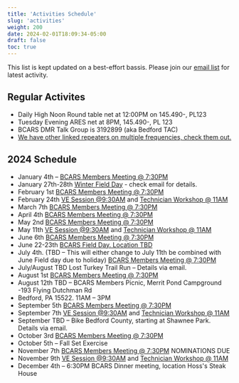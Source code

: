 ```yaml
---
title: 'Activities Schedule'
slug: 'activities'
weight: 200
date: 2024-02-01T18:09:34-05:00
draft: false
toc: true
---
```


This list is kept updated on a best-effort bassis. Please join our [email list](https://bcars.groups.io) for latest activity.

## Regular Activites


- Daily High Noon Round table net at 12:00PM on 145.490-, PL123 
- Tuesday Evening ARES net at 8PM, 145.490-, PL 123
- BCARS DMR Talk Group is 3192899 (aka Bedford TAC)
- [We have other linked repeaters on multiple frequencies, check them out.](/repeaters/)

## 2024 Schedule

- January 4th – [BCARS Members Meeting @ 7:30PM](/meetings/)
- January 27th-28th [Winter Field Day](/winterfieldday/) - check email for details.
- February 1st [BCARS Members Meeting @ 7:30PM](/meetings/)
- February 24th [VE Session @9:30AM](/license/) and [Technician Workshop @ 11AM](/workshops/)
- March 7th [BCARS Members Meeting @ 7:30PM](/meetings/)
- April 4th [BCARS Members Meeting @ 7:30PM](/meetings/)
- May 2nd [BCARS Members Meeting @ 7:30PM](/meetings/)
- May 11th [VE Session @9:30AM](/license/) and [Technician Workshop @ 11AM](/workshops/)
- June 6th [BCARS Members Meeting @ 7:30PM](/meetings/)
- June 22-23th [BCARS Field Day. Location TBD](/fieldday/)
- July 4th. (TBD – This will either change to July 11th be combined with June Field day due to holiday) [BCARS Members Meeting @ 7:30PM](/meetings/)
- July/August TBD Lost Turkey Trail Run – Details via email.
- August 1st [BCARS Members Meeting @ 7:30PM](/meetings/)
- August 12th TBD – BCARS Members Picnic, Merrit Pond Campground -193 Flying Dutchman Rd
- Bedford, PA 15522.  11AM – 3PM
- September 5th [BCARS Members Meeting @ 7:30PM](/meetings/)
- September 7th [VE Session @9:30AM](/license/) and [Technician Workshop @ 11AM](/workshops/)
- September TBD – Bike Bedford County, starting at Shawnee Park.  Details via email.
- October 3rd [BCARS Members Meeting @ 7:30PM](/meetings/)
- October 5th – Fall Set Exercise
- November 7th [BCARS Members Meeting @ 7:30PM](/meetings/) NOMINATIONS DUE
- November 9th [VE Session @9:30AM](/license/) and [Technician Workshop @ 11AM](/workshops/)
- December 4th – 6:30PM BCARS Dinner meeting, location Hoss's Steak House

